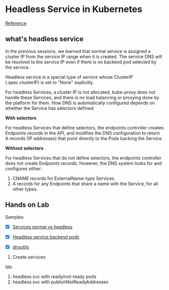 # Headless Service in Kubernetes

[Reference](https://kubernetes.io/docs/concepts/services-networking/service/#headless-services)

## what's headless service
In the previous sessions, we learned that normal service is assigned a cluster IP from the service IP range when it is created. The service DNS will be resolved to the service IP even if there is no backend pod selected by the service.

Headless service is a special type of service whose ClusterIP (.spec.clusterIP) is set to "None" explicitly.

For headless Services, a cluster IP is not allocated, kube-proxy does not handle these Services, and there is no load balancing or proxying done by the platform for them. How DNS is automatically configured depends on whether the Service has selectors defined:

**With selectors**

For headless Services that define selectors, the endpoints controller creates Endpoints records in the API, and modifies the DNS configuration to return A records (IP addresses) that point directly to the Pods backing the Service.

**Without selectors**

For headless Services that do not define selectors, the endpoints controller does not create Endpoints records. However, the DNS system looks for and configures either:

1. CNAME records for ExternalName-type Services.
2. A records for any Endpoints that share a name with the Service, for all other types.

## Hands on Lab

Samples:
- [x] [Services normal vs headless](services.yaml)
- [x] [Headless service backend pods](headless_backend_pods.yaml)
- [x] [dnsutils](dnsutils.yaml)


1. Create services



lab:
1. headless svc with ready/not-ready pods
2. headless svc with publishNotReadyAddresses